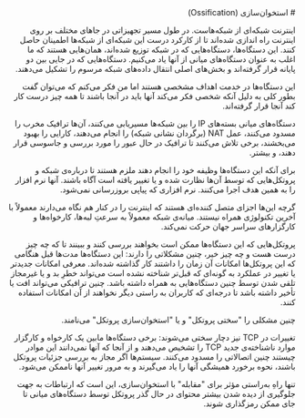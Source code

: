 <div dir="rtl">
# استخوان‌سازی (Ossification)

اینترنت شبکه‌ای از شبکه‌هاست. در طول مسیر تجهیزاتی در جاهای مختلف بر روی اینترنت راه اندازی شده‌اند تا از کارکرد درست این شبکه‌ای از شبکه‌ها اطمینان حاصل کنند. این دستگاه‌ها، دستگاه‌هایی که در شبکه توزیع شده‌اند، همان‌هایی هستند که ما اغلب به عنوان دستگاه‌های میانی از آنها یاد می‌کنیم. دستگاه‌هایی که در جایی بین دو پایانه قرار گرفته‌اند و بخش‌های اصلی انتقال داده‌های شبکه مرسوم را تشکیل می‌دهند.

این دستگاه‌ها در خدمت اهداف مشخصی هستند اما من فکر می‌کنم که می‌توان گفت بطور کلی به دلیل آنکه شخصی فکر می‌کند آنها باید در آنجا باشند تا همه چیز درست کار کند آنجا قرار گرفته‌اند.

دستگاه‌های میانی بسته‌های IP را بین شبکه‌ها مسیریابی می‌کنند، آن‌ها ترافیک مخرب را مسدود می‌کنند، ‌عمل NAT (برگردان نشانی شبکه) را انجام می‌دهند، کارایی را بهبود می‌بخشند، برخی تلاش می‌کنند تا ترافیک در حال عبور را مورد بررسی و جاسوسی قرار دهند، و بیشتر.

برای آنکه این دستگاه‌ها وظیفه‌ خود را انجام دهند ملزم هستند تا درباره‌ی شبکه و پروتکل‌هایی که توسط آن‌ها نظارت شده و یا تغییر یافته است آگاه باشند. آنها نرم افزار را به همین هدف اجرا می‌کنند. نرم افزاری که پیاپی بروزرسانی نمی‌شود.

گرچه این‌ها اجزای متصل کننده‌ای هستند که اینترنت را در کنار هم نگاه می‌دارند معمولاً با آخرین تکنولوژی همراه نیستند. میانه‌ی شبکه معمولاً به سرعتِ لبه‌ها، کارخواه‌ها و کارگزار‌های سراسر جهان حرکت نمی‌کند. 

پروتکل‌هایی که این دستگاه‌ها ممکن است بخواهند بررسی کنند و ببینند تا که چه چیز درست هست و چه چیز خیر، چنین مشکلاتی را دارند: این دستگاه‌ها مدت‌ها قبل هنگامی که این پروتکل‌ها امکانات آن زمان را داشتند کار گذاشته شده‌اند. معرفی امکانات جدید‌تر یا تغییر در عملکرد به گونه‌ای که قبل‌تر شناخته نشده است می‌تواند خطرِ بد و یا غیرمجاز تلقی شدن توسط چنین دستگاه‌هایی به همراه داشته باشد. چنین ترافیکی می‌تواند افت یا تأخیر داشته باشد تا درجه‌ای که کاربران به راستی دیگر نخواهند از آن امکانات استفاده کنند.

چنین مشکلی را "سختی پروتکل" و یا "استخوان‌سازی پروتکل" می‌نامند.

تغییرات در TCP نیز دچار سختی می‌شوند: برخی دستگاه‌ها مابین یک کارخواه و کارگزار موارد ناشناخته‌ی جدید TCP را تشخیص می‌دهند و از آنجا که آنها نمی‌دانند این موادر چیستند چنین اتصالاتی را مسدود می‌کنند. سیستم‌ها اگر مجاز به بررسی جزئیات پروتکل‌ باشند، نحوه برخورد همیشگی آنها را یاد می‌گیرند و به مرور تغییر آنها ناممکن می‌شود. 

تنها راهِ به‌راستی مؤثر برای "مقابله" با استخوان‌سازی، این است که ارتباطات به جهت جلوگیری از دیده شدن بیشتر محتوای در حال گذر پروتکل توسط دستگاه‌های میانی تا جای ممکن رمزگذاری شوند.
</div>
